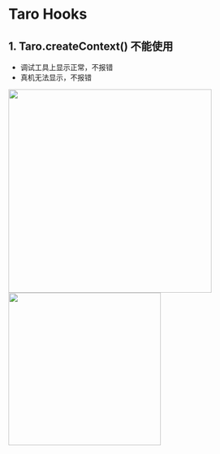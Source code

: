 
# Taro Hooks

## 1. Taro.createContext() 不能使用

- 调试工具上显示正常，不报错
- 真机无法显示，不报错

<img width="400" src="https://user-images.githubusercontent.com/26485327/78464442-61b0fc80-771c-11ea-92d5-ef9b92122244.png">

<img width="300" src="https://user-images.githubusercontent.com/26485327/78464445-6675b080-771c-11ea-89b8-8573b34c52f7.jpeg">
